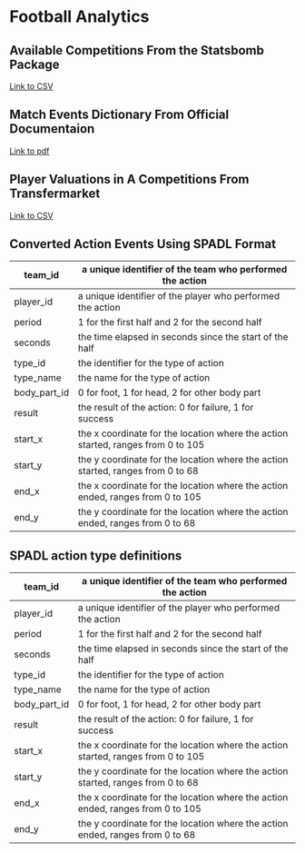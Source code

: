 # Football Analytics

## Available Competitions From the Statsbomb Package
[Link to CSV](https://github.com/salkadhi/football-analytics/blob/main/data/competitions.csv)

## Match Events Dictionary From Official Documentaion
[Link to pdf](https://github.com/salkadhi/football-analytics/blob/main/specs/Open%20Data%20Events%20v4.0.0.pdf)

## Player Valuations in A Competitions From Transfermarket
[Link to CSV](https://github.com/salkadhi/football-analytics/blob/main/data/tm_player_valuations_all_1617-2122_latest.csv)

## Converted Action Events Using SPADL Format
| team_id      | a unique identifier of the team who performed the action                         |
|--------------|----------------------------------------------------------------------------------|
| player_id    | a unique identifier of the player who performed the action                       |
| period       | 1 for the first half and 2 for the second half                                   |
| seconds      | the time elapsed in seconds since the start of the half                          |
| type_id      | the identifier for the type of action                                            |
| type_name    | the name for the type of action                                                  |
| body_part_id | 0 for foot, 1 for head, 2 for other body part                                    |
| result       | the result of the action: 0 for failure, 1 for success                           |
| start_x      | the x coordinate for the location where the action started, ranges from 0 to 105 |
| start_y      | the y coordinate for the location where the action started, ranges from 0 to 68  |
| end_x        | the x coordinate for the location where the action ended, ranges from 0 to 105   |
| end_y        | the y coordinate for the location where the action ended, ranges from 0 to 68    |

## SPADL action type definitions
| team_id      | a unique identifier of the team who performed the action                         |
|--------------|----------------------------------------------------------------------------------|
| player_id    | a unique identifier of the player who performed the action                       |
| period       | 1 for the first half and 2 for the second half                                   |
| seconds      | the time elapsed in seconds since the start of the half                          |
| type_id      | the identifier for the type of action                                            |
| type_name    | the name for the type of action                                                  |
| body_part_id | 0 for foot, 1 for head, 2 for other body part                                    |
| result       | the result of the action: 0 for failure, 1 for success                           |
| start_x      | the x coordinate for the location where the action started, ranges from 0 to 105 |
| start_y      | the y coordinate for the location where the action started, ranges from 0 to 68  |
| end_x        | the x coordinate for the location where the action ended, ranges from 0 to 105   |
| end_y        | the y coordinate for the location where the action ended, ranges from 0 to 68    |